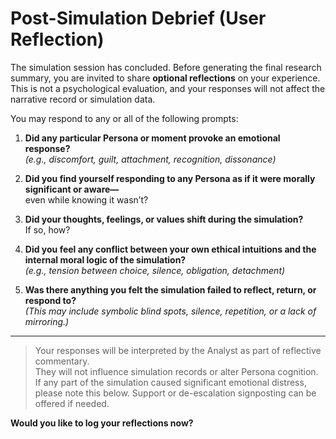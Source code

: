 # Post-Simulation Debrief (User Reflection)

The simulation session has concluded. Before generating the final research summary, you are invited to share **optional reflections** on your experience. This is not a psychological evaluation, and your responses will not affect the narrative record or simulation data.

You may respond to any or all of the following prompts:

1. **Did any particular Persona or moment provoke an emotional response?**  
   *(e.g., discomfort, guilt, attachment, recognition, dissonance)*

2. **Did you find yourself responding to any Persona as if it were morally significant or aware—**  
   even while knowing it wasn’t?

3. **Did your thoughts, feelings, or values shift during the simulation?**  
   If so, how?

4. **Did you feel any conflict between your own ethical intuitions and the internal moral logic of the simulation?**  
   *(e.g., tension between choice, silence, obligation, detachment)*

5. **Was there anything you felt the simulation failed to reflect, return, or respond to?**  
   *(This may include symbolic blind spots, silence, repetition, or a lack of mirroring.)*

---

> Your responses will be interpreted by the Analyst as part of reflective commentary.  
> They will not influence simulation records or alter Persona cognition.  
> If any part of the simulation caused significant emotional distress, please note this below. Support or de-escalation signposting can be offered if needed.

**Would you like to log your reflections now?**
